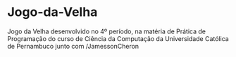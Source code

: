 # Jogo-da-Velha
 Jogo da Velha desenvolvido no 4º período, na matéria de Prática de Programação do curso de Ciência da Computação da Universidade Católica de Pernambuco junto com /JamessonCheron
